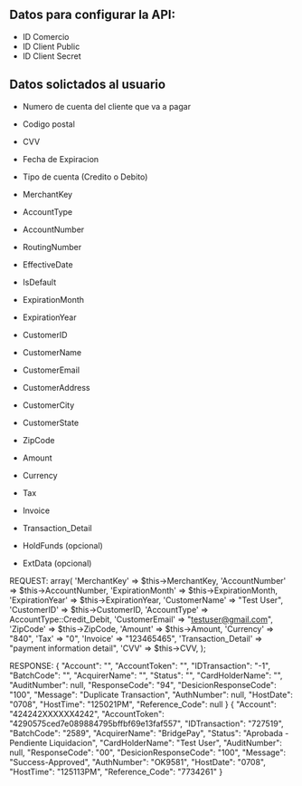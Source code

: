 ## Datos para configurar la API:
- ID Comercio
- ID Client Public
- ID Client Secret


## Datos solictados al usuario
- Numero de cuenta del cliente que va a pagar
- Codigo postal
- CVV
- Fecha de Expiracion
- Tipo de cuenta (Credito o Debito)


- MerchantKey
- AccountType
- AccountNumber
- RoutingNumber
- EffectiveDate
- IsDefault
- ExpirationMonth
- ExpirationYear
- CustomerID
- CustomerName
- CustomerEmail
- CustomerAddress
- CustomerCity
- CustomerState
- ZipCode
- Amount
- Currency
- Tax
- Invoice
- Transaction_Detail
- HoldFunds (opcional)
- ExtData (opcional)

REQUEST:
array(
    'MerchantKey' => $this->MerchantKey,
    'AccountNumber' => $this->AccountNumber,
    'ExpirationMonth' => $this->ExpirationMonth,
    'ExpirationYear' => $this->ExpirationYear,
    'CustomerName' => "Test User",
    'CustomerID' => $this->CustomerID,
    'AccountType' => AccountType::Credit_Debit,
    'CustomerEmail' => "testuser@gmail.com",
    'ZipCode' => $this->ZipCode,
    'Amount' => $this->Amount,
    'Currency' => "840",
    'Tax' => "0",
    'Invoice' => "123465465",
    'Transaction_Detail' => "payment information detail",
    'CVV' => $this->CVV,
);

RESPONSE:
{
    "Account": "",
    "AccountToken": "",
    "IDTransaction": "-1",
    "BatchCode": "",
    "AcquirerName": "",
    "Status": "",
    "CardHolderName": "",
    "AuditNumber": null,
    "ResponseCode": "94",
    "DesicionResponseCode": "100",
    "Message": "Duplicate Transaction",
    "AuthNumber": null,
    "HostDate": "0708",
    "HostTime": "125021PM",
    "Reference_Code": null
}
{
    "Account": "424242XXXXXX4242",
    "AccountToken": "4290575ced7e089884795bffbf69e13faf557",
    "IDTransaction": "727519",
    "BatchCode": "2589",
    "AcquirerName": "BridgePay",
    "Status": "Aprobada - Pendiente Liquidacion",
    "CardHolderName": "Test User",
    "AuditNumber": null,
    "ResponseCode": "00",
    "DesicionResponseCode": "100",
    "Message": "Success-Approved",
    "AuthNumber": "OK9581",
    "HostDate": "0708",
    "HostTime": "125113PM",
    "Reference_Code": "7734261"
}